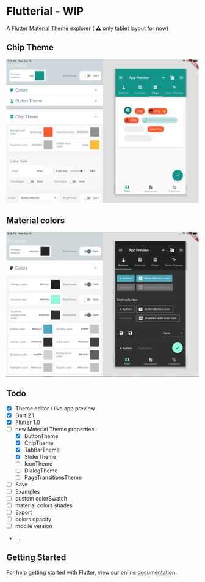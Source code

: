# Flutterial - WIP 

A [Flutter Material Theme](https://docs.flutter.io/flutter/material/ThemeData-class.html) explorer ( :warning: only tablet layout for now) 

## Chip Theme

![screenshot](screenshot.png)

## Material colors

![screenshot2](screenshot2.png)

## Todo

- [x] Theme editor / live app preview
- [x] Dart 2.1
- [x] Flutter 1.0
- [ ] new Material Theme properties
  - [x] ButtonTheme
  - [x] ChipTheme
  - [x] TabBarTheme
  - [x] SliderTheme
  - [ ] IconTheme
  - [ ] DialogTheme
  - [ ] PageTransitionsTheme
- [ ] Save
- [ ] Examples
- [ ] custom colorSwatch
- [ ] material colors shades
- [ ] Export
- [ ] colors opacity
- [ ] mobile version
- ...

## Getting Started

For help getting started with Flutter, view our online
[documentation](http://flutter.io/).

